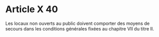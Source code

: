 # Article X 40

Les locaux non ouverts au public doivent comporter des moyens de secours dans les conditions générales fixées au chapitre VII du titre II.
